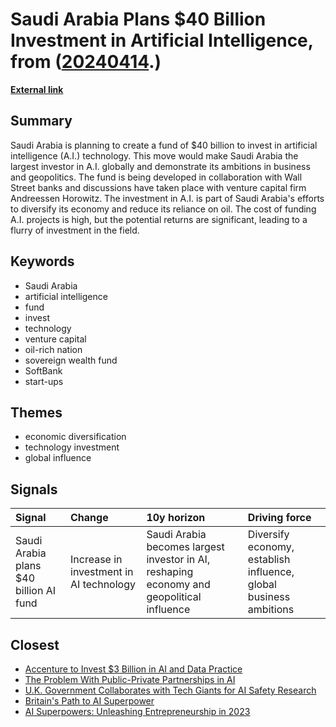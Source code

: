 # __Saudi Arabia Plans $40 Billion Investment in Artificial Intelligence__, from ([20240414](https://kghosh.substack.com/p/20240414).)

__[External link](https://www.nytimes.com/2024/03/19/business/saudi-arabia-investment-artificial-intelligence.html)__



## Summary

Saudi Arabia is planning to create a fund of $40 billion to invest in artificial intelligence (A.I.) technology. This move would make Saudi Arabia the largest investor in A.I. globally and demonstrate its ambitions in business and geopolitics. The fund is being developed in collaboration with Wall Street banks and discussions have taken place with venture capital firm Andreessen Horowitz. The investment in A.I. is part of Saudi Arabia's efforts to diversify its economy and reduce its reliance on oil. The cost of funding A.I. projects is high, but the potential returns are significant, leading to a flurry of investment in the field.

## Keywords

* Saudi Arabia
* artificial intelligence
* fund
* invest
* technology
* venture capital
* oil-rich nation
* sovereign wealth fund
* SoftBank
* start-ups

## Themes

* economic diversification
* technology investment
* global influence

## Signals

| Signal                                 | Change                                  | 10y horizon                                                                               | Driving force                                                     |
|:---------------------------------------|:----------------------------------------|:------------------------------------------------------------------------------------------|:------------------------------------------------------------------|
| Saudi Arabia plans $40 billion AI fund | Increase in investment in AI technology | Saudi Arabia becomes largest investor in AI, reshaping economy and geopolitical influence | Diversify economy, establish influence, global business ambitions |

## Closest

* [Accenture to Invest $3 Billion in AI and Data Practice](27843e5a73ef87ecc09722d675599621)
* [The Problem With Public-Private Partnerships in AI](6264095641147fe54800b8f03723f381)
* [U.K. Government Collaborates with Tech Giants for AI Safety Research](7d282ab00a127ad93da225107b263810)
* [Britain's Path to AI Superpower](3b108349bb5694e7464319513b332d84)
* [AI Superpowers: Unleashing Entrepreneurship in 2023](a40580730388900810b4496ff9891dc9)